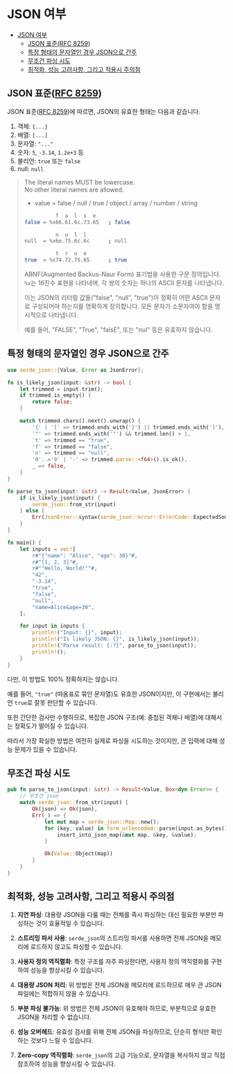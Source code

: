 # JSON 여부

- [JSON 여부](#json-여부)
    - [JSON 표준(RFC 8259)](#json-표준rfc-8259)
    - [특정 형태의 문자열인 경우 JSON으로 간주](#특정-형태의-문자열인-경우-json으로-간주)
    - [무조건 파싱 시도](#무조건-파싱-시도)
    - [최적화, 성능 고려사항, 그리고 적용시 주의점](#최적화-성능-고려사항-그리고-적용시-주의점)

## JSON 표준([RFC 8259](https://tools.ietf.org/html/rfc8259))

JSON 표준([RFC 8259](https://tools.ietf.org/html/rfc8259))에 따르면, JSON의 유효한 형태는 다음과 같습니다.
1. 객체: `{...}`
2. 배열: `[...]`
3. 문자열: `"..."`
4. 숫자: `5`, `-3.14`, `1.2e+3` 등
5. 불리언: `true` 또는 `false`
6. null: `null`

> The literal names MUST be lowercase.  
> No other literal names are allowed.
>
> - value = false / null / true / object / array / number / string
>
> ```sh
>           f  a  l  s  e
> false = %x66.61.6c.73.65   ; false
> ```
>
> ```sh
>           n  u  l  l
> null  = %x6e.75.6c.6c      ; null
> ```
>
> ```sh
>           t  r  u  e
> true  = %x74.72.75.65      ; true
> ```
>
> ABNF(Augmented Backus-Naur Form) 표기법을 사용한 구문 정의입니다.
> `%x`는 16진수 표현을 나타내며, 각 쌍의 숫자는 하나의 ASCII 문자를 나타냅니다.
>
> 이는 JSON의 리터럴 값들("false", "null", "true")이 정확히 어떤 ASCII 문자로 구성되어야 하는지를 명확하게 정의합니다.
> 모든 문자가 소문자여야 함을 명시적으로 나타냅니다.
>
> 예를 들어, "FALSE", "True", "falsE", 또는 "nul" 등은 유효하지 않습니다.

## 특정 형태의 문자열인 경우 JSON으로 간주

```rust
use serde_json::{Value, Error as JsonError};

fn is_likely_json(input: &str) -> bool {
    let trimmed = input.trim();
    if trimmed.is_empty() {
        return false;
    }

    match trimmed.chars().next().unwrap() {
        '{' | '[' => trimmed.ends_with('}') || trimmed.ends_with(']'),
        '"' => trimmed.ends_with('"') && trimmed.len() > 1,
        't' => trimmed == "true",
        'f' => trimmed == "false",
        'n' => trimmed == "null",
        '0'..='9' | '-' => trimmed.parse::<f64>().is_ok(),
        _ => false,
    }
}

fn parse_to_json(input: &str) -> Result<Value, JsonError> {
    if is_likely_json(input) {
        serde_json::from_str(input)
    } else {
        Err(JsonError::syntax(serde_json::error::ErrorCode::ExpectedSomeValue, 0, 0))
    }
}

fn main() {
    let inputs = vec![
        r#"{"name": "Alice", "age": 30}"#,
        r#"[1, 2, 3]"#,
        r#""Hello, World!""#,
        "42",
        "-3.14",
        "true",
        "false",
        "null",
        "name=Alice&age=30",
    ];

    for input in inputs {
        println!("Input: {}", input);
        println!("Is likely JSON: {}", is_likely_json(input));
        println!("Parse result: {:?}", parse_to_json(input));
        println!();
    }
}
```

다만, 이 방법도 100% 정확하지는 않습니다.

예를 들어, `"true"` (따옴표로 묶인 문자열)도 유효한 JSON이지만, 이 구현에서는 불리언 `true`로 잘못 판단할 수 있습니다.

또한 간단한 검사만 수행하므로, 복잡한 JSON 구조(예: 중첩된 객체나 배열)에 대해서는 정확도가 떨어질 수 있습니다.

따라서 가장 확실한 방법은 여전히 실제로 파싱을 시도하는 것이지만, 큰 입력에 대해 성능 문제가 있을 수 있습니다.

## 무조건 파싱 시도

```rs
pub fn parse_to_json(input: &str) -> Result<Value, Box<dyn Error>> {
    // 무조건 json 
    match serde_json::from_str(input) {
        Ok(json) => Ok(json),
        Err(_) => {
            let mut map = serde_json::Map::new();
            for (key, value) in form_urlencoded::parse(input.as_bytes()) {
                insert_into_json_map(&mut map, &key, &value);
            }

            Ok(Value::Object(map))
        }
    }
}
```

## 최적화, 성능 고려사항, 그리고 적용시 주의점

1. **지연 파싱**: 대용량 JSON을 다룰 때는 전체를 즉시 파싱하는 대신 필요한 부분만 파싱하는 것이 효율적일 수 있습니다.

2. **스트리밍 파서 사용**: `serde_json`의 스트리밍 파서를 사용하면 전체 JSON을 메모리에 로드하지 않고도 파싱할 수 있습니다.

3. **사용자 정의 역직렬화**: 특정 구조를 자주 파싱한다면, 사용자 정의 역직렬화를 구현하여 성능을 향상시킬 수 있습니다.

4. **대용량 JSON 처리**: 위 방법은 전체 JSON을 메모리에 로드하므로 매우 큰 JSON 파일에는 적합하지 않을 수 있습니다.

5. **부분 파싱 불가능**: 위 방법은 전체 JSON이 유효해야 하므로, 부분적으로 유효한 JSON을 처리할 수 없습니다.

6. **성능 오버헤드**: 유효성 검사를 위해 전체 JSON을 파싱하므로, 단순히 형식만 확인하는 것보다 느릴 수 있습니다.

7. **Zero-copy 역직렬화**: `serde_json`의 고급 기능으로, 문자열을 복사하지 않고 직접 참조하여 성능을 향상시킬 수 있습니다.
